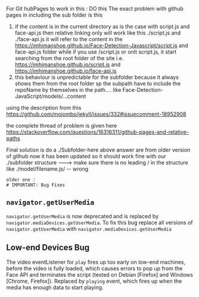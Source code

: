 For Git hubPages to work in this : DO this 
The exact problem with github pages in including the sub folder is this 
1. if the content is in the current directory as is the case with script.js and face-api.js then relative linking only will work like this 
    ./script.js and ./face-api.js it will refer to the content in the
      https://imhimanshoe.github.io/Face-Detection-Javascript/script.js and face-api.js folder
   while if you use /script.js or onlt script.js, it start searching from the root folder of the site i.e. 
    https://imhimanshoe.github.io/script.js and  https://imhimanshoe.github.io/face-api.js 
2. this behaviour is unpredictable for the subfolder because it always shows them from the root folder sp the subpath have to include the 
  repoName by themselves in the path.... like 
    Face-Detection-JavaScript/models/...content
    
    
  
  
  using the description from this 
  https://github.com/mojombo/jekyll/issues/332#issuecomment-18952908
  
  the complete thread of problem is given here 
  https://stackoverflow.com/questions/16316311/github-pages-and-relative-paths
  
  
  Final solution is do a ./Subfolder-here 
  above answer are from older version of github now it has been updated so it should work fine with our
  ./subfolder structure ---> make sure there is no leading / in the structure like ./model/filename.js/ -- wrong
    
    
    
    
    
    
    
    
    
    
    older one :
    # IMPORTANT: Bug Fixes

## `navigator.getUserMedia`

`navigator.getUserMedia` is now deprecated and is replaced by `navigator.mediaDevices.getUserMedia`. To fix this bug replace all versions of `navigator.getUserMedia` with `navigator.mediaDevices.getUserMedia`

## Low-end Devices Bug

The video eventListener for `play` fires up too early on low-end machines, before the video is fully loaded, which causes errors to pop up from the Face API and terminates the script (tested on Debian [Firefox] and Windows [Chrome, Firefox]). Replaced by `playing` event, which fires up when the media has enough data to start playing.


